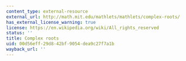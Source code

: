 ```yaml
---
content_type: external-resource
external_url: http://math.mit.edu/mathlets/mathlets/complex-roots/
has_external_license_warning: true
license: https://en.wikipedia.org/wiki/All_rights_reserved
status: ''
title: Complex roots
uid: 00d56eff-29d8-42bf-9054-dea9c27f7a1b
wayback_url: ''
---
```

